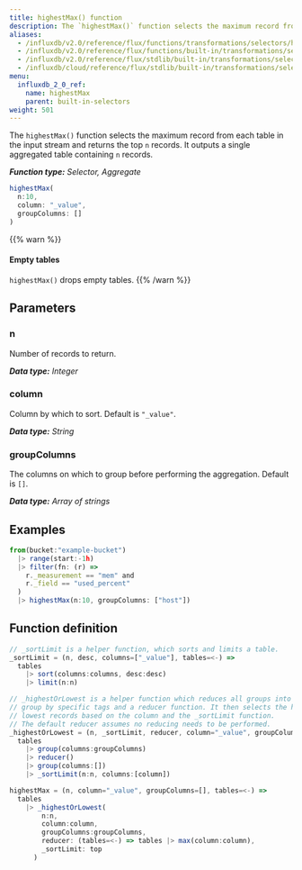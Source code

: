 ```yaml
---
title: highestMax() function
description: The `highestMax()` function selects the maximum record from each table in the input stream and returns the top `n` records.
aliases:
  - /influxdb/v2.0/reference/flux/functions/transformations/selectors/highestmax
  - /influxdb/v2.0/reference/flux/functions/built-in/transformations/selectors/highestmax/
  - /influxdb/v2.0/reference/flux/stdlib/built-in/transformations/selectors/highestmax/
  - /influxdb/cloud/reference/flux/stdlib/built-in/transformations/selectors/highestmax/
menu:
  influxdb_2_0_ref:
    name: highestMax
    parent: built-in-selectors
weight: 501
---
```


The `highestMax()` function selects the maximum record from each table in the input stream and returns the top `n` records.
It outputs a single aggregated table containing `n` records.

_**Function type:** Selector, Aggregate_

```js
highestMax(
  n:10,
  column: "_value",
  groupColumns: []
)
```

{{% warn %}}
#### Empty tables
`highestMax()` drops empty tables.
{{% /warn %}}

## Parameters

### n
Number of records to return.

_**Data type:** Integer_

### column
Column by which to sort.
Default is `"_value"`.

_**Data type:** String_

### groupColumns
The columns on which to group before performing the aggregation.
Default is `[]`.

_**Data type:** Array of strings_

## Examples
```js
from(bucket:"example-bucket")
  |> range(start:-1h)
  |> filter(fn: (r) =>
    r._measurement == "mem" and
    r._field == "used_percent"
  )
  |> highestMax(n:10, groupColumns: ["host"])
```

## Function definition
```js
// _sortLimit is a helper function, which sorts and limits a table.
_sortLimit = (n, desc, columns=["_value"], tables=<-) =>
  tables
    |> sort(columns:columns, desc:desc)
    |> limit(n:n)

// _highestOrLowest is a helper function which reduces all groups into a single
// group by specific tags and a reducer function. It then selects the highest or
// lowest records based on the column and the _sortLimit function.
// The default reducer assumes no reducing needs to be performed.
_highestOrLowest = (n, _sortLimit, reducer, column="_value", groupColumns=[], tables=<-) =>
  tables
    |> group(columns:groupColumns)
    |> reducer()
    |> group(columns:[])
    |> _sortLimit(n:n, columns:[column])

highestMax = (n, column="_value", groupColumns=[], tables=<-) =>
  tables
    |> _highestOrLowest(
        n:n,
        column:column,
        groupColumns:groupColumns,
        reducer: (tables=<-) => tables |> max(column:column),
        _sortLimit: top
      )
```
